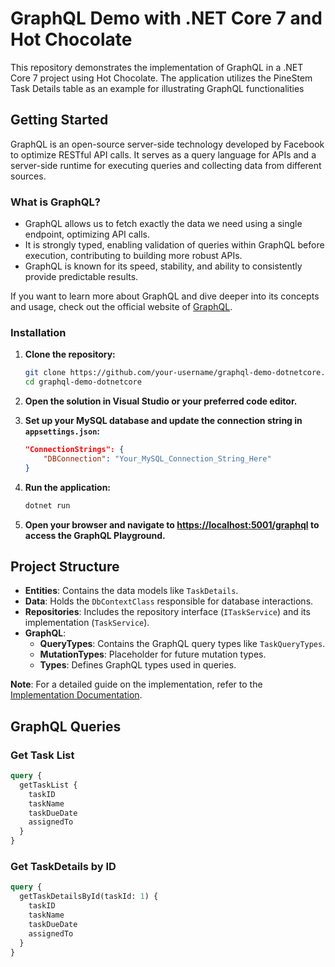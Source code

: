 # GraphQL Demo with .NET Core 7 and Hot Chocolate

This repository demonstrates the implementation of GraphQL in a .NET Core 7 project using Hot Chocolate. The application utilizes the PineStem Task Details table as an example for illustrating GraphQL functionalities

## Getting Started

GraphQL is an open-source server-side technology developed by Facebook to optimize RESTful API calls. It serves as a query language for APIs and a server-side runtime for executing queries and collecting data from different sources.

### What is GraphQL?

- GraphQL allows us to fetch exactly the data we need using a single endpoint, optimizing API calls.
- It is strongly typed, enabling validation of queries within GraphQL before execution, contributing to building more robust APIs.
- GraphQL is known for its speed, stability, and ability to consistently provide predictable results.

If you want to learn more about GraphQL and dive deeper into its concepts and usage, check out the official website of [GraphQL](https://graphql.org/).

### Installation

1. **Clone the repository:**

   ```bash
   git clone https://github.com/your-username/graphql-demo-dotnetcore.git
   cd graphql-demo-dotnetcore
   ```

2. **Open the solution in Visual Studio or your preferred code editor.**

3. **Set up your MySQL database and update the connection string in `appsettings.json`:**

   ```json
   "ConnectionStrings": {
       "DBConnection": "Your_MySQL_Connection_String_Here"
   }
   ```

4. **Run the application:**

   ```bash
   dotnet run
   ```

5. **Open your browser and navigate to [https://localhost:5001/graphql](https://localhost:5001/graphql) to access the GraphQL Playground.**

## Project Structure

- **Entities**: Contains the data models like `TaskDetails`.
- **Data**: Holds the `DbContextClass` responsible for database interactions.
- **Repositories**: Includes the repository interface (`ITaskService`) and its implementation (`TaskService`).
- **GraphQL**:
  - **QueryTypes**: Contains the GraphQL query types like `TaskQueryTypes`.
  - **MutationTypes**: Placeholder for future mutation types.
  - **Types**: Defines GraphQL types used in queries.

**Note**: For a detailed guide on the implementation, refer to the [Implementation Documentation](Implementation.md).

## GraphQL Queries

### Get Task List

```graphql
query {
  getTaskList {
    taskID
    taskName
    taskDueDate
    assignedTo
  }
}
```

### Get TaskDetails by ID

```graphql
query {
  getTaskDetailsById(taskId: 1) {
    taskID
    taskName
    taskDueDate
    assignedTo
  }
}
```
